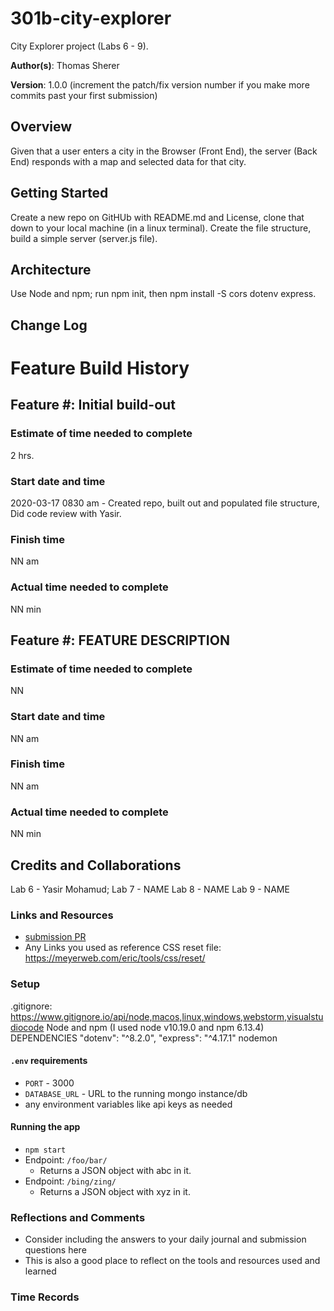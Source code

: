 # 301b-city-explorer
City Explorer project (Labs 6 - 9).

**Author(s)**: Thomas Sherer

**Version**: 1.0.0 (increment the patch/fix version number if you make more commits past your first submission)

## Overview
Given that a user enters a city in the Browser (Front End), the server (Back End) responds with a map and selected data for that city.

## Getting Started
Create a new repo on GitHUb with README.md and License, clone that down to your local machine (in a linux terminal).
Create the file structure, build a simple server (server.js file).

<!-- What are the steps that a user must take in order to build this app on their own machine and get it running? -->

## Architecture
Use Node and npm; run npm init, then npm install -S cors dotenv express.
<!-- Provide a detailed description of the application design. What technologies (languages, libraries, etc) you're using, and any other relevant design information. -->

## Change Log
<!-- Use this area to document the iterative changes made to your application as each feature is successfully implemented. Use time stamps. Here's an examples:

01-01-2001 4:59pm - Application now has a fully-functional express server, with a GET route for the location resource.
-->
# Feature Build History
## Feature #: Initial build-out
### Estimate of time needed to complete
2 hrs.
### Start date and time
2020-03-17 0830 am - Created repo, built out and populated file structure, Did code review with Yasir.

### Finish time
NN am
### Actual time needed to complete
NN min

## Feature #: FEATURE DESCRIPTION
### Estimate of time needed to complete
NN
### Start date and time
NN am
### Finish time
NN am
### Actual time needed to complete
NN min


## Credits and Collaborations
<!-- Give credit (and a link) to other people or resources that helped you build this application. -->
Lab 6 - Yasir Mohamud;
Lab 7 - NAME
Lab 8 - NAME
Lab 9 - NAME




### Links and Resources
* [submission PR](http://xyz.com)
* Any Links you used as reference
CSS reset file:
	https://meyerweb.com/eric/tools/css/reset/

### Setup
.gitignore:     https://www.gitignore.io/api/node,macos,linux,windows,webstorm,visualstudiocode
Node and npm  (I used node v10.19.0 and npm 6.13.4)
DEPENDENCIES
    "dotenv": "^8.2.0",
    "express": "^4.17.1"
    nodemon

#### `.env` requirements
* `PORT` - 3000
* `DATABASE_URL` - URL to the running mongo instance/db
* any environment variables like api keys as needed

#### Running the app
* `npm start`
* Endpoint: `/foo/bar/`
  * Returns a JSON object with abc in it.
* Endpoint: `/bing/zing/`
  * Returns a JSON object with xyz in it.

### Reflections and Comments
* Consider including the answers to your daily journal and submission questions here
* This is also a good place to reflect on the tools and resources used and learned

### Time Records

